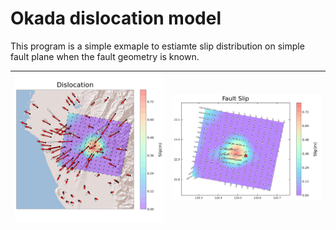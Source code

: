 <h1>Okada dislocation model</h1>
<p>This program is a simple exmaple to estiamte slip distribution on simple fault plane when the fault geometry is known.</p>

| ![Disloc](https://github.com/biglulu3310/Okada85-GNSS/blob/main/output/dislocation.png) | ![Slip](https://github.com/biglulu3310/Okada85-GNSS/blob/main/output/slip.png) |
|---|---|
